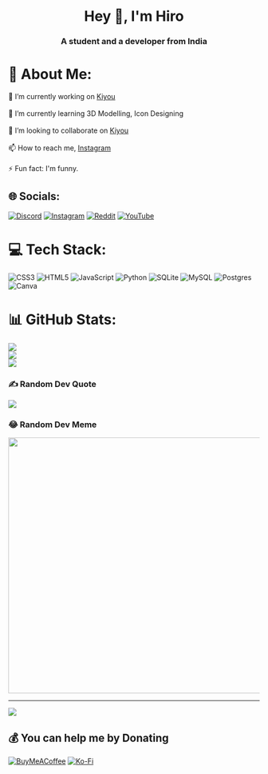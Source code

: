 <h1 align="center">Hey 👋, I'm Hiro</h1>
<h3 align="center">A student and a developer from India</h3>

# 💫 About Me:
🔭 I’m currently working on [Kiyou](https://github.com/HirooK1/Kiyou)<br><br>🌱 I’m currently learning 3D Modelling, Icon Designing<br><br>👯 I’m looking to collaborate on [Kiyou](https://github.com/HirooK1/Kiyou)<br><br>📫 How to reach me, [Instagram](https://www.instagram.com/itz.hiro1/)<br><br>⚡ Fun fact: I'm funny.


## 🌐 Socials:
[![Discord](https://img.shields.io/badge/Discord-%237289DA.svg?logo=discord&logoColor=white)](https://discord.gg/https://discord.gg/jcFgwrQAhS) [![Instagram](https://img.shields.io/badge/Instagram-%23E4405F.svg?logo=Instagram&logoColor=white)](https://instagram.com/@itz.hiro1) [![Reddit](https://img.shields.io/badge/Reddit-%23FF4500.svg?logo=Reddit&logoColor=white)](https://reddit.com/user/Main_Assumption_240) [![YouTube](https://img.shields.io/badge/YouTube-%23FF0000.svg?logo=YouTube&logoColor=white)](https://youtube.com/@UCoKn3N3Boo7XwY3fA1DUW8A) 

# 💻 Tech Stack:
![CSS3](https://img.shields.io/badge/css3-%231572B6.svg?style=for-the-badge&logo=css3&logoColor=white) ![HTML5](https://img.shields.io/badge/html5-%23E34F26.svg?style=for-the-badge&logo=html5&logoColor=white) ![JavaScript](https://img.shields.io/badge/javascript-%23323330.svg?style=for-the-badge&logo=javascript&logoColor=%23F7DF1E) ![Python](https://img.shields.io/badge/python-3670A0?style=for-the-badge&logo=python&logoColor=ffdd54) ![SQLite](https://img.shields.io/badge/sqlite-%2307405e.svg?style=for-the-badge&logo=sqlite&logoColor=white) ![MySQL](https://img.shields.io/badge/mysql-%2300f.svg?style=for-the-badge&logo=mysql&logoColor=white) ![Postgres](https://img.shields.io/badge/postgres-%23316192.svg?style=for-the-badge&logo=postgresql&logoColor=white) ![Canva](https://img.shields.io/badge/Canva-%2300C4CC.svg?style=for-the-badge&logo=Canva&logoColor=white)
# 📊 GitHub Stats:
![](https://github-readme-stats.vercel.app/api?username=HirooK1&theme=dark&hide_border=true&include_all_commits=false&count_private=false)<br/>
![](https://github-readme-streak-stats.herokuapp.com/?user=HirooK1&theme=dark&hide_border=true)<br/>
![](https://github-readme-stats.vercel.app/api/top-langs/?username=HirooK1&theme=dark&hide_border=true&include_all_commits=false&count_private=false&layout=compact)

### ✍️ Random Dev Quote
![](https://quotes-github-readme.vercel.app/api?type=horizontal&theme=radical)

### 😂 Random Dev Meme
<img src="https://rm.up.railway.app/" width="512px"/>

---
[![](https://visitcount.itsvg.in/api?id=HirooK1&icon=1&color=3)](https://visitcount.itsvg.in)

  ## 💰 You can help me by Donating
  [![BuyMeACoffee](https://img.shields.io/badge/Buy%20Me%20a%20Coffee-ffdd00?style=for-the-badge&logo=buy-me-a-coffee&logoColor=black)](https://buymeacoffee.com/https://www.buymeacoffee.com/Hiroo1) [![Ko-Fi](https://img.shields.io/badge/Ko--fi-F16061?style=for-the-badge&logo=ko-fi&logoColor=white)](https://ko-fi.com/http://ko-fi.com/hiroo69 ) 

  
<!-- Proudly created with GPRM ( https://gprm.itsvg.in ) -->
